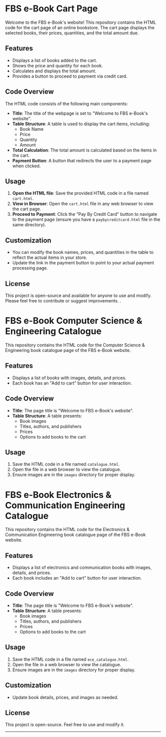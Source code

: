 # FBS e-Book Cart Page

Welcome to the FBS e-Book's website! This repository contains the HTML code for the cart page of an online bookstore. The cart page displays the selected books, their prices, quantities, and the total amount due.

## Features

- Displays a list of books added to the cart.
- Shows the price and quantity for each book.
- Calculates and displays the total amount.
- Provides a button to proceed to payment via credit card.

## Code Overview

The HTML code consists of the following main components:

- **Title**: The title of the webpage is set to "Welcome to FBS e-Book's website".
- **Table Structure**: A table is used to display the cart items, including:
  - Book Name
  - Price
  - Quantity
  - Amount
- **Total Calculation**: The total amount is calculated based on the items in the cart.
- **Payment Button**: A button that redirects the user to a payment page when clicked.

## Usage

1. **Open the HTML file**: Save the provided HTML code in a file named `cart.html`.
2. **View in Browser**: Open the `cart.html` file in any web browser to view the cart page.
3. **Proceed to Payment**: Click the "Pay By Credit Card" button to navigate to the payment page (ensure you have a `paybycreditcard.html` file in the same directory).

## Customization

- You can modify the book names, prices, and quantities in the table to reflect the actual items in your store.
- Update the link in the payment button to point to your actual payment processing page.

## License

This project is open-source and available for anyone to use and modify. Please feel free to contribute or suggest improvements.
.
# FBS e-Book Computer Science & Engineering Catalogue

This repository contains the HTML code for the Computer Science & Engineering book catalogue page of the FBS e-Book website.

## Features

- Displays a list of books with images, details, and prices.
- Each book has an "Add to cart" button for user interaction.

## Code Overview

- **Title**: The page title is "Welcome to FBS e-Book's website".
- **Table Structure**: A table presents:
  - Book images
  - Titles, authors, and publishers
  - Prices
  - Options to add books to the cart

## Usage

1. Save the HTML code in a file named `catalogue.html`.
2. Open the file in a web browser to view the catalogue.
3. Ensure images are in the `images` directory for proper display.



# FBS e-Book Electronics & Communication Engineering Catalogue

This repository contains the HTML code for the Electronics & Communication Engineering book catalogue page of the FBS e-Book website.

## Features

- Displays a list of electronics and communication books with images, details, and prices.
- Each book includes an "Add to cart" button for user interaction.

## Code Overview

- **Title**: The page title is "Welcome to FBS e-Book's website".
- **Table Structure**: A table presents:
  - Book images
  - Titles, authors, and publishers
  - Prices
  - Options to add books to the cart

## Usage

1. Save the HTML code in a file named `ece_catalogue.html`.
2. Open the file in a web browser to view the catalogue.
3. Ensure images are in the `images` directory for proper display.

## Customization

- Update book details, prices, and images as needed.

## License

This project is open-source. Feel free to use and modify it.

---

